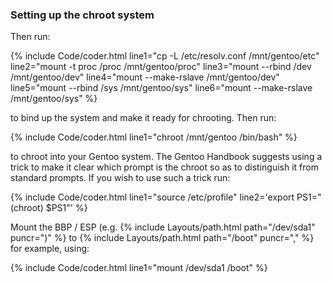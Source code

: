 ### Setting up the chroot system
Then run:

{% include Code/coder.html line1="cp -L /etc/resolv.conf /mnt/gentoo/etc" line2="mount -t proc /proc /mnt/gentoo/proc" line3="mount --rbind /dev /mnt/gentoo/dev" line4="mount --make-rslave /mnt/gentoo/dev" line5="mount --rbind /sys /mnt/gentoo/sys" line6="mount --make-rslave /mnt/gentoo/sys" %}

to bind up the system and make it ready for chrooting. Then run:

{% include Code/coder.html line1="chroot /mnt/gentoo /bin/bash" %}

to chroot into your Gentoo system. The Gentoo Handbook suggests using a trick to make it clear which prompt is the chroot so as to distinguish it from standard prompts. If you wish to use such a trick run:

{% include Code/coder.html line1="source /etc/profile" line2='export PS1="(chroot) $PS1"' %}

Mount the BBP / ESP (e.g. {% include Layouts/path.html path="/dev/sda1" puncr=")" %} to {% include Layouts/path.html path="/boot" puncr="," %} for example, using:

{% include Code/coder.html line1="mount /dev/sda1 /boot" %}
